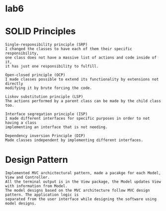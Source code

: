 # lab6
    
# SOLID Principles
    Single-responsibility principle (SRP)
    I changed the classes to have each of them their specific responsibility, 
    one class does not have a massive list of actions and code inside of it, 
    it has just one responsibility to fulfill.

    Open-closed principle (OCP)
    I made classes possible to extend its functionality by extensions not directly 
    modifying it by brute forcing the code.

    Liskov substitution principle (LSP)
    The actions performed by a parent class can be made by the child class too.

    Interface segregation principle (ISP)
    I made different interfaces for specific purposes in order to not having a class 
    implementing an interface that is not needing.

    Dependency inversion Principle (DIP)
    Made classes independent by implementing different interfaces.
    
# Design Pattern
    Implemented MVC archictectural pattern, made a pacakge for each Model, View and Controller.
    All the terminal output is in the View package, the Model updates View with information from Model.
    The model designs based on the MVC architecture follow MVC design pattern. The application logic is 
    separated from the user interface while designing the software using model designs.